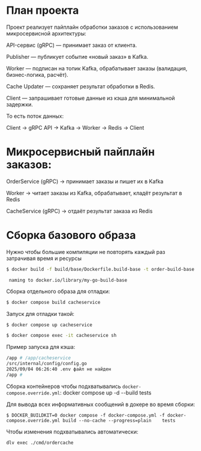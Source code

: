 # План проекта
Проект реализует пайплайн обработки заказов с использованием микросервисной архитектуры:

API-сервис (gRPC) — принимает заказ от клиента.

Publisher — публикует событие «новый заказ» в Kafka.

Worker — подписан на топик Kafka, обрабатывает заказы (валидация, бизнес-логика, расчёт).

Cache Updater — сохраняет результат обработки в Redis.

Client — запрашивает готовые данные из кэша для минимальной задержки.

То есть поток данных:

Client → gRPC API → Kafka → Worker → Redis → Client

# Микросервисный пайплайн заказов:

OrderService (gRPC) → принимает заказы и пишет их в Kafka

Worker → читает заказы из Kafka, обрабатывает, кладёт результат в Redis

CacheService (gRPC) → отдаёт результат заказа из Redis

# Сборка базового образа
Нужно чтобы большие компиляции не повторять каждый раз затрачивая время и ресурсы
```bash
$ docker build -f build/base/Dockerfile.build-base -t order-build-base .
```
```
 naming to docker.io/library/my-go-build-base   
```

Сборка отдельного образа для отладки:
```bash
$ docker compose build cacheservice 
```

Запуск для отладки такой:
```bash
$ docker compose up cacheservice
```
```bash
$ docker compose exec -it cacheservice sh
```
Пример запуска для кэша:
```bash
/app # /app/cacheservice
/src/internal/config/config.go
2025/09/04 06:26:40 .env файл не найден
/app # 
```

Сборка контейнеров чтобы подхватывались `docker-compose.override.yml`:
docker compose up -d --build tests


Для вывода всех информативных сообщений в докере во время сборки:
```
$ DOCKER_BUILDKIT=0 docker compose -f docker-compose.yml -f docker-compose.override.yml build --no-cache --progress=plain    tests
```

Чтобы изменения подхватывались автоматически:
```
dlv exec ./cmd/ordercache
```

